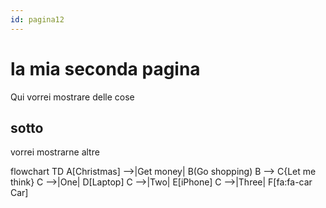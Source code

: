 ```yaml
---
id: pagina12
---
```


# la mia seconda pagina
Qui vorrei mostrare delle cose

## sotto
vorrei mostrarne altre


flowchart TD
    A[Christmas] -->|Get money| B(Go shopping)
    B --> C{Let me think}
    C -->|One| D[Laptop]
    C -->|Two| E[iPhone]
    C -->|Three| F[fa:fa-car Car]
  
